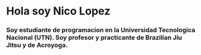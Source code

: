 <div>
  <h1 aling:"center"> Hola soy Nico Lopez</h1>
  <h3 aling:"center">Soy estudiante de programacion en la Universidad Tecnologica Nacional (UTN). Soy profesor y practicante de Brazilian Jiu Jitsu y de Acroyoga.</h3>
</div>

<div>
  <a href="https://www.instagram.com/nicolopezbjj/">
     </a>
</div>
